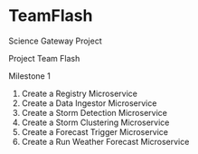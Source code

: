 # TeamFlash

Science Gateway Project

Project Team Flash

Milestone 1  
 
1. Create a Registry Microservice  
2. Create a Data Ingestor Microservice 
3. Create a Storm Detection Microservice 
4. Create a Storm Clustering Microservice 
5. Create a Forecast Trigger Microservice 
6. Create a Run Weather Forecast Microservice 
  
